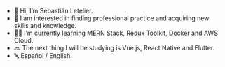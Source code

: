 - 👋 Hi, I’m Sebastián Letelier.
- 👀 I am interested in finding professional practice and acquiring new skills and knowledge.
- 👨‍💻 I’m currently learning MERN Stack, Redux Toolkit, Docker and AWS Cloud.
- 🔜 The next thing I will be studying is Vue.js, React Native and Flutter.
- 🔤 Español / English.



